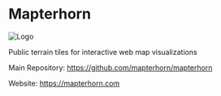 # Mapterhorn

<picture>
  <source media="(prefers-color-scheme: dark)" srcset="https://mapterhorn.github.io/.github/brand/screen/mapterhorn-logo-darkmode.png">
  <source media="(prefers-color-scheme: light)" srcset="https://mapterhorn.github.io/.github/brand/screen/mapterhorn-logo.png">
  <img alt="Logo" src="https://mapterhorn.github.io/.github/brand/screen/mapterhorn-logo.png">
</picture>

Public terrain tiles for interactive web map visualizations

Main Repository: https://github.com/mapterhorn/mapterhorn

Website: https://mapterhorn.com

